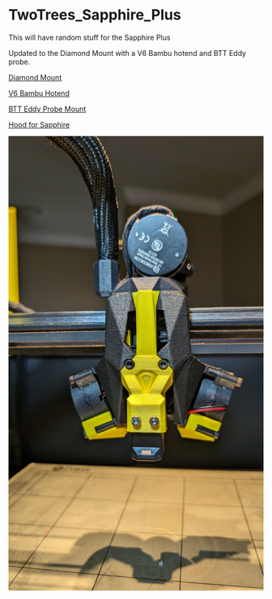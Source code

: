 # TwoTrees_Sapphire_Plus
This will have random stuff for the Sapphire Plus

Updated to the Diamond Mount with a V6 Bambu hotend and BTT Eddy probe. 

[Diamond Mount](https://www.printables.com/model/169465-the-diamond-mount)

[V6 Bambu Hotend](https://www.aliexpress.us/item/3256805923394228.html)

[BTT Eddy Probe Mount](https://www.printables.com/model/905305-bigtreetech-btt-eddy-probe-for-diamond-mount)

[Hood for Sapphire](https://www.printables.com/model/911064-twotrees-sapphire-plus-hood-pillars)



![alt text](https://github.com/falkien/TwoTrees_Sapphire_Plus/blob/main/Pics/PXL_20240616_172725478.jpg)



